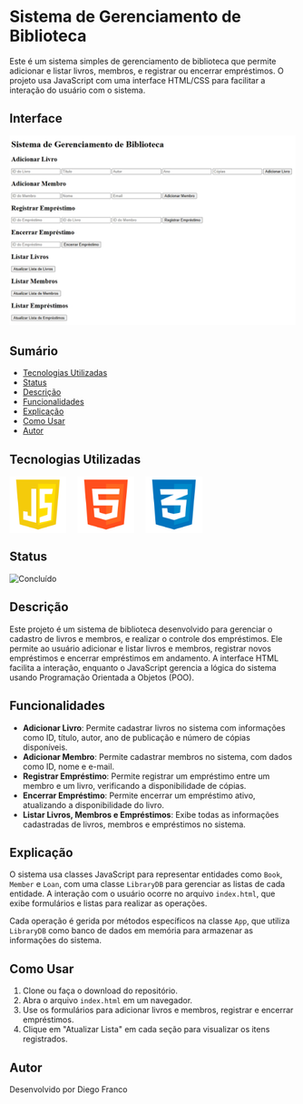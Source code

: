# Sistema de Gerenciamento de Biblioteca

Este é um sistema simples de gerenciamento de biblioteca que permite adicionar e listar livros, membros, e registrar ou encerrar empréstimos. O projeto usa JavaScript com uma interface HTML/CSS para facilitar a interação do usuário com o sistema.

## Interface

<div align="center">
  <img src="img/logo.jpg" alt="Imagem do Projeto" width="900">
</div>

## Sumário

- [Tecnologias Utilizadas](#tecnologias-utilizadas)
- [Status](#status)
- [Descrição](#descrição)
- [Funcionalidades](#funcionalidades)
- [Explicação](#explicação)
- [Como Usar](#como-usar)
- [Autor](#autor)

## Tecnologias Utilizadas

<div style="display: flex; flex-direction: row;">
  <div style="margin-right: 20px; display: flex; justify-content: flex-start;">
    <img src="img/js.png" alt="Logo JavaScript" width="100"/>
  </div>
  <div style="margin-right: 20px; display: flex; justify-content: flex-start;">
    <img src="img/html.png" alt="Logo HTML" width="100"/>
  </div>
  <div style="margin-right: 20px; display: flex; justify-content: flex-start;">
    <img src="img/css.png" alt="Logo CSS" width="100"/>
  </div>
</div>

## Status

![Concluído](http://img.shields.io/static/v1?label=STATUS&message=CONCLUIDO&color=GREEN&style=for-the-badge)

## Descrição

Este projeto é um sistema de biblioteca desenvolvido para gerenciar o cadastro de livros e membros, e realizar o controle dos empréstimos. Ele permite ao usuário adicionar e listar livros e membros, registrar novos empréstimos e encerrar empréstimos em andamento. A interface HTML facilita a interação, enquanto o JavaScript gerencia a lógica do sistema usando Programação Orientada a Objetos (POO).

## Funcionalidades

- **Adicionar Livro**: Permite cadastrar livros no sistema com informações como ID, título, autor, ano de publicação e número de cópias disponíveis.
- **Adicionar Membro**: Permite cadastrar membros no sistema, com dados como ID, nome e e-mail.
- **Registrar Empréstimo**: Permite registrar um empréstimo entre um membro e um livro, verificando a disponibilidade de cópias.
- **Encerrar Empréstimo**: Permite encerrar um empréstimo ativo, atualizando a disponibilidade do livro.
- **Listar Livros, Membros e Empréstimos**: Exibe todas as informações cadastradas de livros, membros e empréstimos no sistema.

## Explicação

O sistema usa classes JavaScript para representar entidades como `Book`, `Member` e `Loan`, com uma classe `LibraryDB` para gerenciar as listas de cada entidade. A interação com o usuário ocorre no arquivo `index.html`, que exibe formulários e listas para realizar as operações.

Cada operação é gerida por métodos específicos na classe `App`, que utiliza `LibraryDB` como banco de dados em memória para armazenar as informações do sistema.

## Como Usar

1. Clone ou faça o download do repositório.
2. Abra o arquivo `index.html` em um navegador.
3. Use os formulários para adicionar livros e membros, registrar e encerrar empréstimos.
4. Clique em "Atualizar Lista" em cada seção para visualizar os itens registrados.

## Autor

Desenvolvido por Diego Franco
